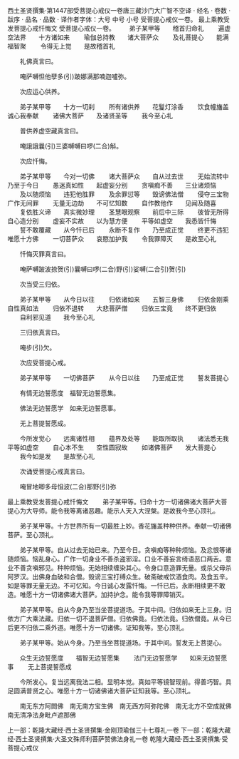 西土圣贤撰集·第1447部受菩提心戒仪一卷唐三藏沙门大广智不空译
· 经名 · 卷数 · 跋序
· 品名 · 品数 · 译作者字体：大号 中号 小号
受菩提心戒仪一卷。
最上乘教受发菩提心戒忏悔文
受菩提心戒仪一卷。
　　弟子某甲等　　稽首归命礼
　　遍虚空法界　　十方诸如来
　　瑜伽总持教　　诸大菩萨众
　　及礼菩提心　　能满福智聚
　　令得无上觉　　是故稽首礼

　　礼佛真言曰。

　　唵萨嚩怛他孽多(引)跛娜满那喃迦嚧弥。

　　次应运心供养。

　　弟子某甲等　　十方一切刹
　　所有诸供养　　花鬘灯涂香
　　饮食幢旛盖　　诚心我奉献
　　诸佛大菩萨　　及诸贤圣等
　　我今至心礼

　　普供养虚空藏真言曰。

　　唵誐誐曩(引)三婆嚩嚩曰啰(二合)斛。

　　次应忏悔。

　　弟子某甲等　　今对一切佛
　　诸大菩萨众　　自从过去世
　　无始流转中　　乃至于今日
　　愚迷真如性　　起虚妄分别
　　贪嗔痴不善　　三业诸烦恼
　　及以随烦恼　　违犯他胜罪
　　及余罪愆等　　毁谤佛法僧
　　侵夺三宝物　　广作无间罪
　　无量无边劫　　不可忆知数
　　自作教他作　　见闻及随喜
　　复依胜义谛　　真实微妙理
　　圣慧眼观察　　前后中三际
　　彼皆无所得　　自心造分别
　　虚妄不实故　　以为慧方便
　　平等如虚空　　我悉皆忏悔
　　誓不敢覆藏　　从今忏已后
　　永断不复作　　乃至成正觉
　　终更不违犯　　唯愿十方佛
　　一切菩萨众　　哀愍加护我
　　令我罪障灭　　是故至心礼

　　忏悔灭罪真言曰。

　　唵萨嚩跛波捺贺(引)曩嚩曰啰(二合)野(引)娑嚩(二合引)贺(引)

　　次当受三归依。

　　弟子某甲等　　从今日以往
　　归依诸如来　　五智三身佛
　　归依金刚乘　　自性真如法
　　归依不退转　　大悲菩萨僧
　　归依三宝竟　　终不更归依
　　自利邪见道　　我今至心礼

　　三归依真言曰。

　　唵步(引)欠。

　　次应受菩提心戒。

　　弟子某甲等　　一切佛菩萨
　　从今日以往　　乃至成正觉
　　誓发菩提心

　　有情无边誓愿度　福智无边誓愿集。

　　佛法无边誓愿学　如来无边誓愿事。

　　无上菩提誓愿成。

　　今所发觉心　　远离诸性相
　　蕴界及处等　　能取所取执
　　诸法悉无我　　平等如虚空
　　自心本不生　　空性圆寂故
　　如诸佛菩萨　　发大菩提心
　　我今如是发　　是故至心礼

　　次诵受菩提心戒真言曰。

　　唵冒地唧多母怚波(二合)那野(引)弥

最上乘教受发菩提心戒忏悔文
　　弟子某甲等。归命十方一切诸佛诸大菩萨大菩提心为大导师。能令我等离诸恶趣。能示人天入大涅槃。是故我今至心顶礼。

　　弟子某甲等。十方世界所有一切最胜上妙。香花旛盖种种供养。奉献一切诸佛菩萨。至心顶礼。

　　弟子某甲等。自从过去无始已来。乃至今日。贪嗔痴等种种烦恼。及忿恨等诸随烦恼。恼乱身心。广作一切身业不善杀盗邪淫。口业不善妄言绮语恶口两舌。意业不善贪嗔邪见。种种烦恼。无始相续缠染其心。令身口意造罪无量。或杀父母杀阿罗汉。出佛身血破和合僧。毁谤三宝打缚众生。破斋破戒饮酒食肉。及食五辛。如是等罪无量无边。不可忆知。今日诚心发露忏悔。一忏已后。永断相续更不敢造。唯愿十方一切诸佛诸大菩萨。加持护念。能令我等罪障销灭。

　　弟子某甲等。自从今身乃至当坐菩提道场。于其中间。归依如来无上三身。归依方广大乘法藏。归依一切不退菩萨僧。归依佛竟。归依法竟。归依僧竟。从今已后更不归依二乘外道。唯愿十方一切诸佛。证知我等。至心顶礼。

　　弟子某甲等。始从今身。乃至当坐菩提道场。于其中间。誓发无上菩提心。

　　众生无边誓愿度　　福智无边誓愿集
　　法门无边誓愿学　　如来无边誓愿事
　　无上菩提誓愿成

　　今所发心。复当远离我法二相。显明本觉。真如平等镜智现前。得善巧智。具足圆满普贤之心。唯愿十方一切诸佛诸大菩萨证知我等。至心顶礼。

　　南无东方阿閦佛　南无南方宝生佛　南无西方阿弥陀佛　南无北方不空成就佛　南无清净法身毗卢遮那佛

上一部：乾隆大藏经·西土圣贤撰集·金刚顶瑜伽三十七尊礼一卷
下一部：乾隆大藏经·西土圣贤撰集·大圣文殊师利菩萨赞佛法身礼一卷
乾隆大藏经·西土圣贤撰集·受菩提心戒仪